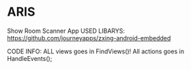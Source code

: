 # ARIS
Show Room Scanner App
USED LIBARYS: 
https://github.com/journeyapps/zxing-android-embedded

CODE INFO:
ALL views goes in FindViews()!
All actions goes in HandleEvents();
